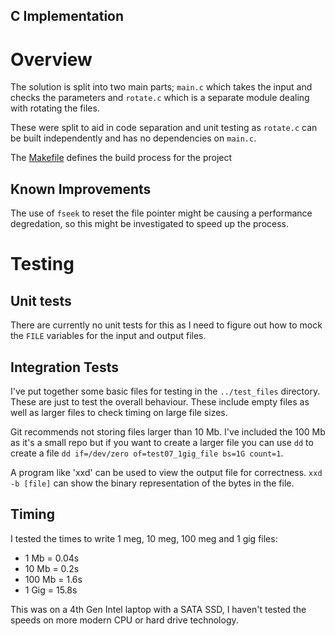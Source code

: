 C Implementation
----------------

# Overview

The solution is split into two main parts; `main.c` which takes the input and checks the parameters and `rotate.c` which is a separate module dealing with rotating the files.

These were split to aid in code separation and unit testing as `rotate.c` can be built independently and has no dependencies on `main.c`.

The [Makefile](./Makefile) defines the build process for the project

## Known Improvements

The use of `fseek` to reset the file pointer might be causing a performance degredation, so this might be investigated to speed up the process.

# Testing

## Unit tests

There are currently no unit tests for this as I need to figure out how to mock the `FILE` variables for the input and output files.

## Integration Tests

I've put together some basic files for testing in the `../test_files` directory. These are just to test the overall behaviour. These include empty files as well as larger files to check timing on large file sizes.

Git recommends not storing files larger than 10 Mb. I've included the 100 Mb as it's a small repo but if you want to create a larger file you can use `dd` to create a file `dd if=/dev/zero of=test07_1gig_file bs=1G count=1`.

A program like 'xxd' can be used to view the output file for correctness. `xxd -b [file]` can show the binary representation of the bytes in the file.

## Timing

I tested the times to write 1 meg, 10 meg, 100 meg and 1 gig files:
* 1 Mb = 0.04s
* 10 Mb = 0.2s
* 100 Mb = 1.6s
* 1 Gig = 15.8s

This was on a 4th Gen Intel laptop with a SATA SSD, I haven't tested the speeds on more modern CPU or hard drive technology.